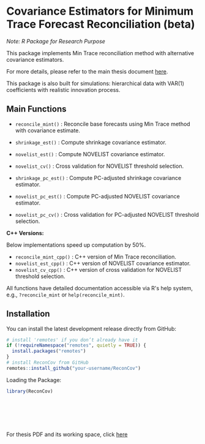 # Covariance Estimators for Minimum Trace Forecast Reconciliation (beta)
*Note: R Package for Research Purpose*

This package implements Min Trace reconciliation method with alternative covariance estimators.

For more details, please refer to the main thesis document [here](https://github.com/lordtahdus/Recon_Honours_Thesis/blob/master/Honours_thesis_25_VincentSu.pdf).

This package is also built for simulations: hierarchical data with VAR(1) coefficients with realistic innovation process.

## Main Functions

- `reconcile_mint()` : Reconcile base forecasts using Min Trace method with covariance estimate.

- `shrinkage_est()` : Compute shrinkage covariance estimator.
- `novelist_est()` : Compute NOVELIST covariance estimator.
- `novelist_cv()` : Cross validation for NOVELIST threshold selection.

- `shrinkage_pc_est()` : Compute PC-adjusted shrinkage covariance estimator.
- `novelist_pc_est()` : Compute PC-adjusted NOVELIST covariance estimator.
- `novelist_pc_cv()` : Cross validation for PC-adjusted NOVELIST threshold selection.

**C++ Versions:**

Below implementations speed up computation by 50%.

- `reconcile_mint_cpp()` : C++ version of Min Trace reconciliation.
- `novelist_est_cpp()` : C++ version of NOVELIST covariance estimator.
- `novelist_cv_cpp()` : C++ version of cross validation for NOVELIST threshold selection.

All functions have detailed documentation accessible via R's help system, e.g., `?reconcile_mint` or `help(reconcile_mint)`.

## Installation

You can install the latest development release directly from GitHub:

```r
# install 'remotes' if you don’t already have it
if (!requireNamespace("remotes", quietly = TRUE)) {
  install.packages("remotes")
}
# install ReconCov from GitHub
remotes::install_github("your-username/ReconCov")
```

Loading the Package:

```r
library(ReconCov)
```


<br> <br> <br> <br>

For thesis PDF and its working space, click [here](https://github.com/lordtahdus/Recon_Honours_Thesis)
